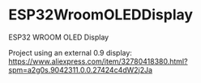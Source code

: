 # ESP32WroomOLEDDisplay
ESP32 WROOM OLED Display

Project using an external 0.9 display:
https://www.aliexpress.com/item/32780418380.html?spm=a2g0s.9042311.0.0.27424c4dW2j2Ja 

